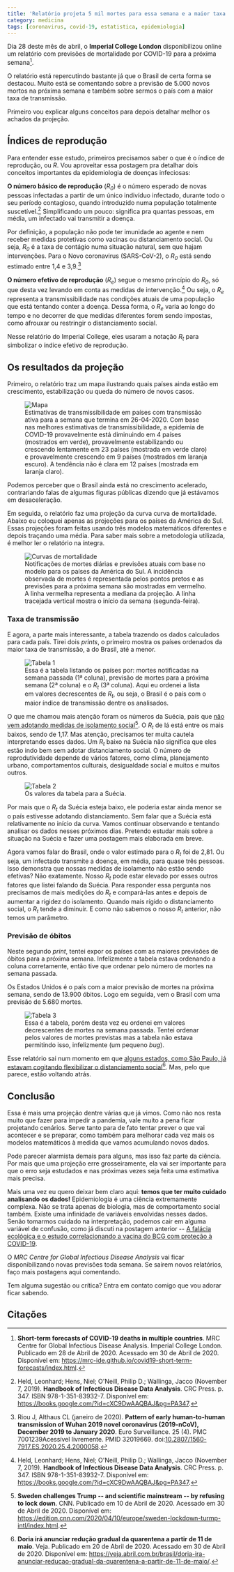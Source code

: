 ```yaml
---
title: 'Relatório projeta 5 mil mortes para essa semana e a maior taxa de transmissão no Brasil'
category: medicina
tags: [coronavirus, covid-19, estatistica, epidemiologia]
---
```


Dia 28 deste mês de abril, o **Imperial College London** disponibilizou online um relatório com previsões de mortalidade por COVID-19 para a próxima semana[^imp].

O relatório está repercutindo bastante já que o Brasil de certa forma se destacou. Muito está se comentando sobre a previsão de 5.000 novos mortos na próxima semana e também sobre sermos o país com a maior taxa de transmissão.

Primeiro vou explicar alguns conceitos para depois detalhar melhor os achados da projeção.

## Índices de reprodução

Para entender esse estudo, primeiros precisamos saber o que é o índice de reprodução, ou *R*. Vou aproveitar essa postagem pra detalhar dois conceitos importantes da epidemiologia de doenças infeciosas:

**O número básico de reprodução** (*R<sub>0</sub>*) é o número esperado de novas pessoas infectadas a partir de um único indivíduo infectado, durante todo o seu período contagioso, quando introduzido numa população totalmente suscetível.[^Held] Simplificando um pouco: significa pra quantas pessoas, em média, um infectado vai transmitir a doença.

Por definição, a população não pode ter imunidade ao agente e nem receber medidas protetivas como vacinas ou distanciamento social. Ou seja, *R<sub>0</sub>* é a taxa de contágio numa situação natural, sem que hajam intervenções. Para o Novo coronavirus (SARS-CoV-2), o *R<sub>0</sub>* está sendo estimado entre 1,4 e 3,9.[^Riou]

**O número efetivo de reprodução** (*R<sub>e</sub>*) segue o mesmo princípio do *R<sub>0</sub>*, só que desta vez levando em conta as medidas de intervenção.[^Held] Ou seja, o *R<sub>e</sub>* representa a transmissibilidade nas condições atuais de uma população que está tentando conter a doença. Dessa forma, o *R<sub>e</sub>* varia ao longo do tempo e no decorrer de que medidas diferentes forem sendo impostas, como afrouxar ou restringir o distanciamento social.

Nesse relatório do Imperial College, eles usaram a notação *R<sub>t</sub>* para simbolizar o índice efetivo de reprodução.

## Os resultados da projeção

Primeiro, o relatório traz um mapa ilustrando quais países ainda estão em crescimento, estabilização ou queda do número de novos casos.

<figure>
    <img src="/assets/2020/medicina/covid19/imp-college-1.jpeg" alt="Mapa">
    <figcaption >Estimativas de transmissibilidade em países com transmissão ativa para a semana que termina em 26-04-2020. Com base nas melhores estimativas de transmissibilidade, a epidemia de COVID-19 provavelmente está diminuindo em 4 países (mostrados em verde), provavelmente estabilizando ou crescendo lentamente em 23 países (mostrada em verde claro) e provavelmente crescendo em 9 países (mostrados em laranja escuro). A tendência não é clara em 12 países (mostrada em laranja claro).</figcaption>
</figure>

Podemos perceber que o Brasil ainda está no crescimento acelerado, contrariando falas de algumas figuras públicas dizendo que já estávamos em desaceleração.

Em seguida, o relatório faz uma projeção da curva curva de mortalidade. Abaixo eu coloquei apenas as projeções para os países da América do Sul. Essas projeções foram feitas usando três modelos matemáticos diferentes e depois traçando uma média. Para saber mais sobre a metodologia utilizada, é melhor ler o relatório na íntegra.

<figure>
    <img src="/assets/2020/medicina/covid19/forecast.jpeg" alt="Curvas de mortalidade">
    <figcaption>Notificações de mortes diárias e previsões atuais com base no modelo para os países da América do Sul. A incidência observada de mortes é representada pelos pontos pretos e as previsões para a próxima semana são mostradas em vermelho. A linha vermelha representa a mediana da projeção. A linha tracejada vertical mostra o início da semana (segunda-feira).</figcaption>
</figure>

### Taxa de transmissão

E agora, a parte mais interessante, a tabela trazendo os dados calculados para cada país. Tirei dois *prints*, o primeiro mostra os países ordenados da maior taxa de transmissão, a do Brasil, até a menor.

<figure>
    <img src="/assets/2020/medicina/covid19/tab-rt.jpeg" alt="Tabela 1">
    <figcaption>Essa é a tabela listando os países por: mortes notificadas na semana passada (1ª coluna), previsão de mortes para a próxima semana (2ª coluna) e o <em>R<sub>t</sub></em> (3ª coluna). Aqui eu ordenei a lista em valores decrescentes de <em>R<sub>t</sub></em>, ou seja, o Brasil é o país com o maior índice de transmissão dentre os analisados.</figcaption>
</figure>

O que me chamou mais atenção foram os números da Suécia, país que [não vem adotando medidas de isolamento social](https://edition.cnn.com/2020/04/10/europe/sweden-lockdown-turmp-intl/index.html)[^CNN]. O *R<sub>t</sub>* de lá está entre os mais baixos, sendo de 1,17. Mas atenção, precisamos ter muita cautela interpretando esses dados. Um *R<sub>t</sub>* baixo na Suécia não significa que eles estão indo bem sem adotar distanciamento social. O número de reprodutividade depende de vários fatores, como clima, planejamento urbano, comportamentos culturais, desigualdade social e muitos e muitos outros.

<figure>
    <img src="/assets/2020/medicina/covid19/sweden.jpeg" alt="Tabela 2">
    <figcaption>Os valores da tabela para a Suécia.</figcaption>
</figure>

Por mais que o *R<sub>t</sub>* da Suécia esteja baixo, ele poderia estar ainda menor se o país estivesse adotando distanciamento. Sem falar que a Suécia está relativamente no início da curva. Vamos continuar observando e tentando analisar os dados nesses próximos dias. Pretendo estudar mais sobre a situação na Suécia e fazer uma postagem mais elaborada em breve.

Agora vamos falar do Brasil, onde o valor estimado para o *R<sub>t</sub>* foi de 2,81. Ou seja, um infectado transmite a doença, em média, para quase três pessoas. Isso demonstra que nossas medidas de isolamento não estão sendo efetivas? Não exatamente. Nosso *R<sub>t</sub>* pode estar elevado por esses outros fatores que listei falando da Suécia. Para responder essa pergunta nos precisamos de mais medições do *R<sub>t</sub>* e compará-las antes e depois de aumentar a rigidez do isolamento. Quando mais rígido o distanciamento social, o *R<sub>t</sub>* tende a diminuir. E como não sabemos o nosso *R<sub>t</sub>* anterior, não temos um parâmetro.

### Previsão de óbitos

Neste segundo *print*, tentei expor os países com as maiores previsões de óbitos para a próxima semana. Infelizmente a tabela estava ordenando a coluna corretamente, então tive que ordenar pelo número de mortes na semana passada.

Os Estados Unidos é o país com a maior previsão de mortes na próxima semana, sendo de 13.900 óbitos. Logo em seguida, vem o Brasil com uma previsão de 5.680 mortes.

<figure>
    <img src="/assets/2020/medicina/covid19/tab-death.jpeg" alt="Tabela 3">
    <figcaption>Essa é a tabela, porém desta vez eu ordenei em valores decrescentes de mortes na semana passada. Tentei ordenar pelos valores de mortes previstas mas a tabela não estava permitindo isso, infelizmente (um pequeno <em>bug</em>).</figcaption>
</figure>

Esse relatório sai num momento em que [alguns estados, como São Paulo, já estavam cogitando flexibilizar o distanciamento social](https://veja.abril.com.br/brasil/doria-ira-anunciar-reducao-gradual-da-quarentena-a-partir-de-11-de-maio/)[^estados]. Mas, pelo que parece, estão voltando atrás.

## Conclusão

Essa é mais uma projeção dentre várias que já vimos. Como não nos resta muito que fazer para impedir a pandemia, vale muito a pena ficar projetando cenários. Serve tanto para de fato tentar prever o que vai acontecer e se preparar, como também para melhorar cada vez mais os modelos matemáticos à medida que vamos acumulando novos dados.

Pode parecer alarmista demais para alguns, mas isso faz parte da ciência. Por mais que uma projeção erre grosseiramente, ela vai ser importante para que o erro seja estudados e nas próximas vezes seja feita uma estimativa mais precisa.

Mais uma vez eu quero deixar bem claro aqui: **temos que ter muito cuidado analisando os dados!** Epidemiologia é uma ciência extremamente complexa. Não se trata apenas de biologia, mas de comportamento social também. Existe uma infinidade de variáveis envolvidas nesses dados. Senão tomarmos cuidado na interpretação, podemos cair em alguma variável de confusão, como já discuti na postagem anterior -- [A falácia ecológica e o estudo correlacionando a vacina do BCG com proteção à COVID-19](/2020/medicina/o-estudo-que-projetou-distanciamento-social-ate-2022-por-causa-da-covid19).

O *MRC Centre for Global Infectious Disease Analysis* vai ficar disponibilizando novas previsões toda semana. Se saírem novos relatórios, faço mais postagens aqui comentando.

Tem alguma sugestão ou crítica? Entra em contato comigo que vou adorar ficar sabendo.

## Citações

[^imp]: **Short-term forecasts of COVID-19 deaths in multiple countries**. MRC Centre for Global Infectious Disease Analysis. Imperial College London. Publicado em 28 de Abril de 2020. Acessado em 30 de Abril de 2020. Disponível em: <https://mrc-ide.github.io/covid19-short-term-forecasts/index.html>.

[^Held]: Held, Leonhard; Hens, Niel; O'Neill, Philip D.; Wallinga, Jacco (November 7, 2019). **Handbook of Infectious Disease Data Analysis**. CRC Press. p. 347. ISBN 978-1-351-83932-7. Disponível em: <https://books.google.com/?id=cXC9DwAAQBAJ&pg=PA347>.

[^Riou]: Riou J, Althaus CL (janeiro de 2020). **Pattern of early human-to-human transmission of Wuhan 2019 novel coronavirus (2019-nCoV), December 2019 to January 2020**. Euro Surveillance. 25 (4). PMC 7001239Acessível livremente. PMID 32019669. doi:[10.2807/1560-7917.ES.2020.25.4.2000058](https://doi.org/10.2807/1560-7917.ES.2020.25.4.2000058).

[^CNN]: **Sweden challenges Trump -- and scientific mainstream -- by refusing to lock down**. CNN. Publicado em 10 de Abril de 2020. Acessado em 30 de Abril de 2020. Disponível em: <https://edition.cnn.com/2020/04/10/europe/sweden-lockdown-turmp-intl/index.html>.

[^estados]: **Doria irá anunciar redução gradual da quarentena a partir de 11 de maio**. Veja. Publicado em 20 de Abril de 2020. Acessado em 30 de Abril de 2020. Disponível em: <https://veja.abril.com.br/brasil/doria-ira-anunciar-reducao-gradual-da-quarentena-a-partir-de-11-de-maio/>.